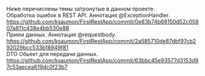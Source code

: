 Ниже перечислены темы затронутые в данном проекте.   
Обработка ошибок в REST API. Аннотация @ExceptionHandler.   
https://github.com/ksaumon/FirstRestApp/commit/0e83b74b68150d52c05807a811c438e4bb530e88   
Прием данных. Аннотация @requestbody.   
https://github.com/ksaumon/FirstRestApp/commit/2a585710de87dbf97cb292029bcc533b18949f81   
DTO Обьект для передачи данных.   
https://github.com/ksaumon/FirstRestApp/commit/63bbc45e93577d3153d97c53aecea619dc0f23b7
